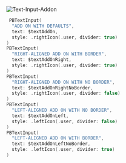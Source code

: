 ![Text-Input-Addon](https://github.com/powerhome/playbook-swift/assets/112719604/7fdfaaea-b46f-4041-9c0c-2d4aefdedc89)

```swift
 PBTextInput(
  "ADD ON WITH DEFAULTS",
  text: $textAddOn,
  style: .rightIcon(.user, divider: true)
)
PBTextInput(
  "RIGHT-ALIGNED ADD ON WITH BORDER",
  text: $textAddOnRight,
  style: .rightIcon(.user, divider: true)
)
PBTextInput(
  "RIGHT-ALIGNED ADD ON WITH NO BORDER",
  text: $textAddOnRightNoBorder,
  style: .rightIcon(.user, divider: false)
)
PBTextInput(
  "LEFT-ALIGNED ADD ON WITH NO BORDER",
  text: $textAddOnLeft,
  style: .leftIcon(.user, divider: false)
)
PBTextInput(
  "LEFT-ALIGNED ADD ON WITH BORDER",
  text: $textAddOnLeftNoBorder,
  style: .leftIcon(.user, divider: true)
)
```
